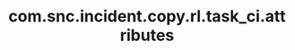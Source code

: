 ---
layout: page
title: com.snc.incident.copy.rl.task_ci.attributes
description: ""
value: "ci_item"
---